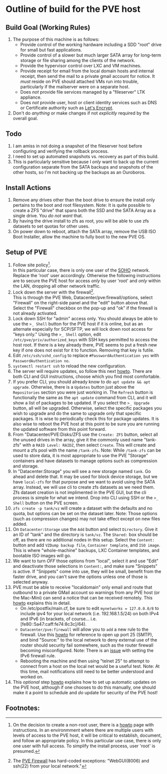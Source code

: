 Outline of build for the PVE host
======

## Build Goal (Working Rules)
   1. The purpose of this machine is as follows:
      * Provide control of the working hardware including a SDD "root" drive for small but fast applications.
      * Provide control of a slower but much larger SATA array for long-term storage or file sharing among the clients
        of the network.
      * Provide the hypervisor control over LXC and VM machines.
      * Provide receipt for email from the local domain hosts and internal receipt, then send the mail to a private
        gmail account for notice. It *must* reside on PVE should attached VMs run into trouble, particularly if the
        mailserver were on a separate host.        
      * Does *not* provide file services managed by a "fileserver" LTK appliance.
      * Does *not* provide user, host or client identity services such as DNS or Certificate authority such as [Let's
        Encrypt](https://letsencrypt.org).
   2. Don't do *anything* or make changes if not *explicitly* required by the overall goal.
      
## Todo
   1. I am amiss in not doing a snapshot of the fileserver host before configuring and verifying the rollback process.
   2. I need to set up automated snapshots vs. recovery as part of this build.
   3. This is particularly sensitive because I *only* want to back up the current configuration separate from the
      SATA backups and snapshots of the other hosts, so I'm not backing up the backups as an Ouroboros.
      
## Install Actions
   1. Remove any drives other than the boot drive to ensure the install only pertains to the boot and root filesystem.
      Note: It is quite possible to create a ZFS "drive" that spans both the SSD and the SATA Array as a single drive.
      You *do not want* that.
   2. By having the drive install to zfs as root, you will be able to use zfs datasets to set quotas for other uses.
   3. On power down to reboot, attach the SATA array, remove the USB ISO Boot Installer, allow the machine to fully
      boot to the new PVE OS.
      
## Setup of PVE
   1. Follow site policy[^1].  
      In this particular case, there is only one user of the [SOHO](https://dictionary.cambridge.org/dictionary/english/soho)
      network. Replace the 'root' user accordingly. Otherwise the following instructions are to secure the PVE host
      for access *only* by user 'root' and *only* within the LAN, dropping all other network traffic.
   2. Lock down the server with the firewall[^2].  
   This is through the PVE Web, Datacenter/pve:firewall/options, select "Firewall" on the right-side panel and
   the "edit" button above that. Select the "Firewall" checkbox on the pop-up and "ok" if the firewall is not already
   activated.
   3. Lock down SSH for "admin" access only.
      You should always be able to use the `>_ Shell` button for the PVE host if it is online, but as an alternate especially
      for SCP/SFTP, we will lock down root access for "keys only." Using the `>_ Shell` option, edit
      `/etc/pve/priv/authorized_keys` with SSH keys permitted to access the host root. If there is a key already there, PVE
      seems to put a fresh new key if one does not exist for it to function. Removing that key is futile.
   4. Edit `/etc/ssh/sshd_config` to replace `#PasswordAuthentication yes` with `PasswordAuthentication no`.
   5. `systemctl restart ssh` to reload the new configuration.
   6. The server will require updates, so follow this next [howto](https://www.virtualizationhowto.com/2022/08/proxmox-update-no-subscription-repository-configuration/). There are both CLI and GUI instructions, choose which you find most comfortable.
   7. If you prefer CLI, you should already know to do `apt update && apt upgrade`. Otherwise, there is a `Updates` button
      just above the `Repositories` section you were just working in. The `Refresh` button is functionally the same as the
      `apt update` command from CLI, and it will show a list of packages to be updated. If you select the `>_ Upgrade`
      button, all will be upgraded. Otherwise, select the specific packages you wish to upgrade and do the same to upgrade
      only that specific packages. It is wise to periodically check this for package updates. It is also wise to reboot
      the PVE host at this point to be sure you are running the updated software from this point forward.
   8. From "Datacenter/PVE:Disks/ZFS use the `Create: ZFS` button, select all the unused drives in the array, give it the
      commonly used name "tank-zfs" with a `RAID Level: RAIDZ`, then select `Create`. This will create and mount a zfs pool
      with the name `/tank-zfs`. Note: While `/tank-zfs` can be used to store data, it is most appropriate to use the PVE
      "Storage" containers and have datasets to manage options such as compression and storage.
   10. In "Datacenter:Storage" you will see a new storage named `tank`. Go ahead and delete that. It may be used for block
      device storage, but we have `local-zfs` for that purpose and we want to avoid using the SATA array. Instead, we will
      use cli to create zfs datasets as we need them. Zfs dataset creation is not implimented in the PVE GUI, but the cli
      process is simple for what we intend. Drop into CLI using SSH or the `>_ Shell` button on the PVE screen.
   11. `zfs create -p tank/vz` will create a dataset with the defaults and no quota, but options can be set on the dataset
       later. Note: Those options (such as compression changes) may not take effect except on new files added.
   12. On `Datacenter:Storage` use the `Add` button and select `Directory`. Give it an ID of "tank" and the directory is
       `tank/vz`. The `Shared:` box should be off, as there are no additional nodes in this setup. Select the `Content:`
       button and add `VZDump backup file`, `Container template`, and `ISO image`. This is where "whole-machine" backups,
       LXC Container templates, and bootable ISO images will go.
   13. We want to turn *OFF* those options from "local", select it and use "Edit" and deactivate those selections in
       `Content:`, and make sure "Snippets" is active. If "Snippets" come into use, they will be small, benefit from the
       faster drive, and you can't save the options unless one of those is selected anyway.
   14. PVE must be able to receive "localdomain" only email and route that outbound to a private GMail account so warnings
       from any PVE host (or the Mac-Mini) can send a notice that can be received remotely. This
       [howto](https://www.naturalborncoder.com/linux/2023/05/19/setting-up-email-notifications-in-proxmox-using-gmail/)
       explains this in detail.
       * On /etc/postfix/main.cf, be sure to edit `mynetworks = 127.0.0.0/8` to include ipv4 for your local network (i.e.
         192.168.1.5/24) on both IPv4 and IPv6 (in brackets, of course... i.e. [fe80:\:5a47\:caff\:fe74:8c3c]/64).
       * `Datacenter/pve:firewall` will allow you to `add` a new rule to the firewall. Use this
         [howto](https://www.wundertech.net/how-to-configure-the-firewall-on-proxmox/) for reference to open up port 25
         (SMTP), and bind "Source:" to the local network to deny external use of the router should security fail
         somewhere, such as the router firewall becoming misconfigured. Note: There is an
         [issue](https://github.com/Romaq/bigrig-scripts/issues/5) with setting the IPv6 firewall rule.
       * Rebooting the machine and then using "telnet <pve> 25" to attempt to connect from a host on the local net would
         be a useful test. Note: At this time, mail notifications still need to be better understood and worked on.
   16. This *optional* step [howto](https://www.naturalborncoder.com/linux/2023/07/14/automatic-updates-on-debian/) explains
       how to set up automatic updates on the PVE host, although if one chooses to do this manually, one should make it
       a point to schedule and *do* update for security of the PVE host!
       
## Footnotes:
   [^1]: On the decision to create a non-root user, there is a [howto](https://forum.proxmox.com/threads/add-pam-user-to-pve-admin-group.87036/)
   page with instructions. In an environmment where there are multiple users with levels of access to the PVE host,
   it will be critical to establish, document, and follow an appropriate policy. In this particular use case, there is
   only one user with full access. To simplify the install process, user 'root' is presumed.
   [^2]: The [PVE Firewall](https://pve.proxmox.com/wiki/Firewall#_configuration_files) has
   hard-coded exceptions: "WebGUI(8006) and ssh(22) from your local network."

